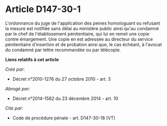 # Article D147-30-1

L'ordonnance du juge de l'application des peines homologuant ou refusant la mesure est notifiée sans délai au ministère
public ainsi qu'au condamné par le chef de l'établissement pénitentiaire, qui lui en remet une copie contre émargement. Une
copie en est adressée au directeur du service pénitentiaire d'insertion et de probation ainsi que, le cas échéant, à l'avocat
du condamné par lettre recommandée ou par télécopie.

**Liens relatifs à cet article**

_Créé par_:

  - Décret n°2010-1276 du 27 octobre 2010 - art. 3

_Abrogé par_:

  - Décret n°2014-1582 du 23 décembre 2014 - art. 10

_Cité par_:

  - Code de procédure pénale - art. D147-30-18 (VT)
